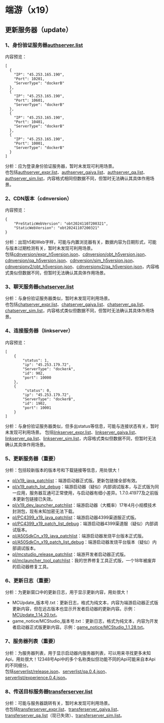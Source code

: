 # 端游（x19）
## 更新服务器（update）
### 1、身份验证服务器[authserver.list](https://x19.update.netease.com/authserver.list)
内容预览：
```
[
  {
    "IP": "45.253.165.190",
    "Port": 10201,
    "ServerType": "dockerB"
  },
  {
    "IP": "45.253.165.190",
    "Port": 10601,
    "ServerType": "dockerB"
  },
  {
    "IP": "45.253.165.190",
    "Port": 10401,
    "ServerType": "dockerB"
  },
  {
    "IP": "45.253.165.190",
    "Port": 10001,
    "ServerType": "dockerB"
  }
]
```
分析：应为登录身份验证服务器，暂时未发现可利用场景。  
也包括[authserver_expr.list](https://x19.update.netease.com/authserver_expr.list)、[authserver_gaiya.list](https://x19.update.netease.com/authserver_gaiya.list)、[authserver_qa.list](https://x19.update.netease.com/authserver_qa.list)、[authserver_sim.list](https://x19.update.netease.com/authserver_sim.list)，内容格式相同但数据不同，但暂时无法确认其具体作用场景。
### 2、CDN版本（cdnversion）
内容预览：
```
{
    "PreStaticWebVersion": "obt20241107200321",
    "StaticWebVersion": "obt20241107200321"
}
```
分析：出现h5和Web字样，可能与内置浏览器有关，数据内容为日期形式，可能与版本过期检测有关，暂时未发现可利用场景。  
包括[cdnversion/expr_h5version.json](https://x19.update.netease.com/cdnversion/expr_h5version.json)、[cdnversion/obt_h5version.json](https://x19.update.netease.com/cdnversion/obt_h5version.json)、[cdnversion/qa_h5version.json](https://x19.update.netease.com/cdnversion/qa_h5version.json)、[cdnversion/sim_h5version.json](https://x19.update.netease.com/cdnversion/sim_h5version.json)、[cdnversionv2/obt_h5version.json](https://x19.update.netease.com/cdnversionv2/obt_h5version.json)、[cdnversionv2/qa_h5version.json](https://x19.update.netease.com/cdnversionv2/qa_h5version.json)，内容格式类似但数据不同，但暂时无法确认其具体作用场景。
### 3、聊天服务器[chatserver.list](https://x19.update.netease.com/chatserver.list)
分析：与身份验证服务器类似，暂时未发现可利用场景。  
也包括[chatserver_expr.list](https://x19.update.netease.com/chatserver_expr.list)、[chatserver_gaiya.list](https://x19.update.netease.com/chatserver_gaiya.list)、[chatserver_qa.list](https://x19.update.netease.com/chatserver_qa.list)、[chatserver_sim.list](https://x19.update.netease.com/chatserver_sim.list)，内容格式类似但数据不同，但暂时无法确认其具体作用场景。
### 4、连接服务器（linkserver）
内容预览：
```
[
    {
    	"status": 1,
        "ip": "45.253.179.72",
        "ServerType": "dockerA",
        "id": 902,
        "port": 10000
    },
    {
         "status": 0,
        "ip": "45.253.179.72",
        "ServerType": "dockerB",
        "id": 1902,
        "port": 10001    
    }
]
```
分析：与身份验证服务器类似，但多出status等信息，可能与连接状态有关，暂时未发现可利用场景。
包括[linkserver_expr.list](https://x19.update.netease.com/linkserver_expr.list)、[linkserver_gaiya.list](https://x19.update.netease.com/linkserver_gaiya.list)、[linkserver_qa.list](https://x19.update.netease.com/linkserver_qa.list)、[linkserver_sim.list](https://x19.update.netease.com/linkserver_sim.list)，内容格式类似但数据不同，但暂时无法确认其具体作用场景。
### 5、更新服务器（重要）
分析：包括较新版本的版本号和下载链接等信息，用处很大！  
* [pl/x19_java_patchlist](https://x19.update.netease.com/pl/x19_java_patchlist)：端游启动器正式版。更新包链接全部有效。  
* [pl/x19_patch_list_debug](https://x19.update.netease.com/pl/x19_patch_list_debug)：端游启动器（疑似）内部调试版本，与正式版为同一应用，服务器互通可正常使用，与启动器有细小差异。1.7.0.41977及之前版本更新包链接已失效。  
* [pl/x19_dev_launcher_patchlist](https://x19.update.netease.com/pl/x19_dev_launcher_patchlist)：端游启动器（大概率）17年4月小规模技术封测包，现有未知加密无法下载。  
* [pl/PC4399_x19_java_patchlist](https://x19.update.netease.com/pl/PC4399_x19_java_patchlist)：端游启动器4399渠道服正式版。  
* [pl/PC4399_x19_patch_list_debug](https://x19.update.netease.com/pl/PC4399_x19_patch_list_debug)：端游启动器4399渠道服（疑似）内部调试版本。  
* [pl/A50SdkCn_x19_java_patchlist](https://x19.update.netease.com/pl/A50SdkCn_x19_java_patchlist)：端游启动器发烧平台版本正式版。  
* [pl/A50SdkCn_x19_patch_list_debug](https://x19.update.netease.com/pl/A50SdkCn_x19_patch_list_debug)：端游启动器发烧平台版本（疑似）内部调试版本。  
* [pl/mcstudio_release_patchlist](https://x19.update.netease.com/pl/mcstudio_release_patchlist)：端游开发者启动器正式版。  
* [pl/mclauncher_tool_patchlist](https://x19.update.netease.com/pl/mclauncher_tool_patchlist)：我的世界修复工具正式版，一个18年被废弃的启动器修复工具。
### 6、更新日志（重要）
分析：为更新窗口中的更新日志，用于显示更新内容，用处很大！  
* MCUpdate_版本号.txt：更新日志，格式为纯文本，内容为端游启动器正式版更新内容，但在远古版本也显示开发者启动器的更新内容。示例：[MCUpdate_1.14.20.txt](https://x19.update.netease.com/MCUpdate_1.14.20.txt)。
* game_notice/MCStudio_版本号.txt：更新日志，格式为纯文本，内容为开发者启动器正式版更新内容。示例：[game_notice/MCStudio_1.1.28.txt](https://x19.update.netease.com/game_notice/MCStudio_1.1.28.txt)。
### 7、服务器列表（重要）
分析：为服务器列表，用于显示启动器内服务器列表，可以用来寻找更多未知Api，用处很大！12348号Api中的多个名称类似但功能不同的Api可能来自本Api的不同细分。  
包括[serverlist/release.json](https://x19.update.netease.com/serverlist/release.json)、[serverlist/qa.0.4.json](https://x19.update.netease.com/serverlist/qa.0.4.json)、[serverlist/experience.0.4.json](https://x19.update.netease.com/serverlist/experience.0.4.json)。
### 8、传送目标服务器[transferserver.list](https://x19.update.netease.com/transferserver.list)
分析：可能与服务器跳转有关，暂时未发现可利用场景。  
也包括[transferserver_expr.list](https://x19.update.netease.com/transferserver_expr.list)、[transferserver_gaiya.list](https://x19.update.netease.com/transferserver_gaiya.list)、[transferserver_qa.list](https://x19.update.netease.com/transferserver_qa.list)（现已失效）、[transferserver_sim.list](https://x19.update.netease.com/transferserver_sim.list)。